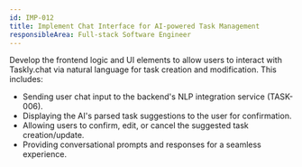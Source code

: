 ```yaml
---
id: IMP-012
title: Implement Chat Interface for AI-powered Task Management
responsibleArea: Full-stack Software Engineer
---
```

Develop the frontend logic and UI elements to allow users to interact with Taskly.chat via natural language for task creation and modification. This includes:
*   Sending user chat input to the backend's NLP integration service (TASK-006).
*   Displaying the AI's parsed task suggestions to the user for confirmation.
*   Allowing users to confirm, edit, or cancel the suggested task creation/update.
*   Providing conversational prompts and responses for a seamless experience.